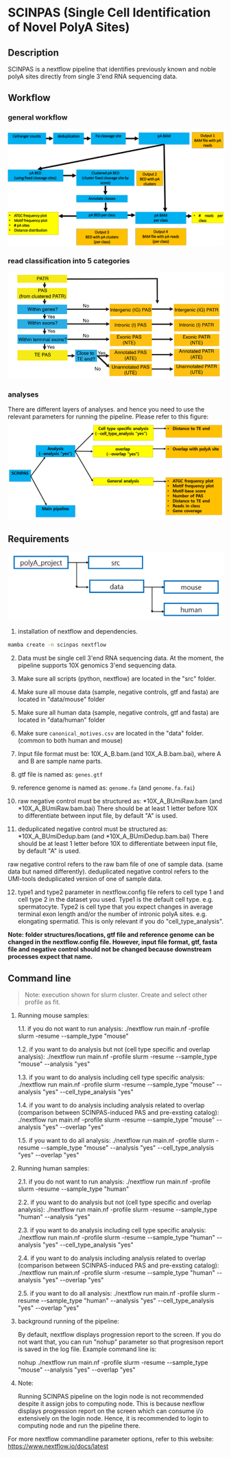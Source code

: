 # SCINPAS (Single Cell Identification of Novel PolyA Sites)

## Description
SCINPAS is a nextflow pipeline that identifies previously known and noble polyA sites
directly from single 3'end RNA sequencing data.

## Workflow
  ### general workflow
  ![](overall_workflow.png)
  
  ### read classification into 5 categories
  ![](classification.png)

  ### analyses
  There are different layers of analyses. and hence you need to use the relevant parameters for running the pipeline.
  Please refer to this figure: 
  ![](analysis.png)

## Requirements
![](directory.png)

1) installation of nextflow and dependencies.

```bash
mamba create -n scinpas nextflow
```

2) Data must be single cell 3'end RNA sequencing data.
At the moment, the pipeline supports 10X genomics 3'end sequencing data.

3) Make sure all scripts (python, nextflow) are located in the "src" folder.

4) Make sure all mouse data (sample, negative controls, gtf and fasta) are located in "data/mouse" folder

5) Make sure all human data (sample, negative controls, gtf and fasta) are located in "data/human" folder

6) Make sure `canonical_motives.csv` are located in the "data" folder. (common to both human and mouse)

7) Input file format must be: 10X_A_B.bam.(and 10X_A.B.bam.bai), where A and B are sample name parts.

8) gtf file is named as: `genes.gtf`

9) reference genome is named as: `genome.fa` (and `genome.fa.fai`)

10) raw negative control must be structured as: *10X_A_BUmiRaw.bam (and *10X_A_BUmiRaw.bam.bai)
There should be at least 1 letter before 10X to differentiate between input file, by default "A" is used.

11) deduplicated negative control must be structured as: *10X_A_BUmiDedup.bam (and *10X_A_BUmiDedup.bam.bai)
There should be at least 1 letter before 10X to differentiate between input file, by default "A" is used.

raw negative control refers to the raw bam file of one of sample data. (same data but named differently).
deduplicated negative control refers to the UMI-tools deduplicated version of one of sample data. 

12) type1 and type2 parameter in nextflow.config file refers to cell type 1 and cell type 2 in the dataset you used.
Type1 is the default cell type. e.g. spermatocyte.
Type2 is cell type that you expect changes in average terminal exon length and/or the number of intronic polyA sites. e.g. elongating spermatid.
This is only relevant if you do "cell_type_analysis". 

**Note: folder structures/locations, gtf file and reference genome can be changed in the nextflow.config file. 
However, input file format, gtf, fasta file and negative control should not be changed because
downstream processes expect that name.**

## Command line

> Note: execution shown for slurm cluster. 
> Create and select other profile as fit.

1. Running mouse samples:

	1.1. if you do not want to run analysis:
	./nextflow run main.nf -profile slurm -resume --sample_type "mouse"

	1.2. if you want to do analysis but not (cell type specific and overlap analysis): 
	./nextflow run main.nf -profile slurm -resume --sample_type "mouse" --analysis "yes" 

	1.3. if you want to do analysis including cell type specific analysis: 
	./nextflow run main.nf -profile slurm -resume --sample_type "mouse" --analysis "yes"  --cell_type_analysis "yes"

	1.4. if you want to do analysis including analysis related to overlap (comparison between SCINPAS-induced PAS and pre-exsting catalog): 
	./nextflow run main.nf -profile slurm -resume --sample_type "mouse" --analysis "yes"  --overlap "yes"

	1.5. if you want to do all analysis: 
	./nextflow run main.nf -profile slurm -resume --sample_type "mouse" --analysis "yes" --cell_type_analysis "yes" --overlap "yes"

2. Running human samples:

	2.1. if you do not want to run analysis:
	./nextflow run main.nf -profile slurm -resume --sample_type "human"

	2.2. if you want to do analysis but not (cell type specific and overlap analysis): 
	./nextflow run main.nf -profile slurm -resume --sample_type "human" --analysis "yes" 

	2.3. if you want to do analysis including cell type specific analysis: 
	./nextflow run main.nf -profile slurm -resume --sample_type "human" --analysis "yes"  --cell_type_analysis "yes"

	2.4. if you want to do analysis including analysis related to overlap (comparison between SCINPAS-induced PAS and pre-exsting catalog): 
	./nextflow run main.nf -profile slurm -resume --sample_type "human" --analysis "yes"  --overlap "yes"

	2.5. if you want to do all analysis: 
	./nextflow run main.nf -profile slurm -resume --sample_type "human" --analysis "yes" --cell_type_analysis "yes" --overlap "yes"

3. background running of the pipeline:
	
	By default, nextflow displays progression report to the screen. If you do not want that,
	you can run "nohup" parameter so that progresison report is saved in the log file. Example command line is: 

	nohup ./nextflow run main.nf -profile slurm -resume --sample_type "mouse" --analysis "yes" --overlap "yes" 

4. Note:
	
	Running SCINPAS pipeline on the login node is not recommended despite it assign jobs to computing node.
	This is because nexflow displays progression report on the screen which can consume i/o extensively on the login node.
	Hence, it is recommended to login to computing node and run the pipeline there.

For more nextflow commandline parameter options, refer to this website: https://www.nextflow.io/docs/latest
